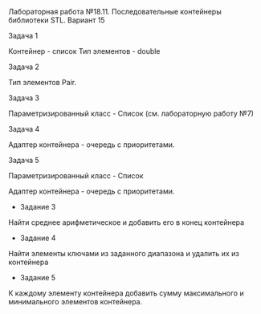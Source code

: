 Лабораторная работа №18.11. Последовательные контейнеры библиотеки STL. Вариант 15

Задача 1

Контейнер - список
Тип элементов - double

Задача 2

Тип элементов Pair.

Задача 3

Параметризированный класс - Список (см. лабораторную работу №7)

Задача 4

Адаптер контейнера - очередь с приоритетами.

Задача 5

Параметризированный класс - Список

Адаптер контейнера - очередь с приоритетами.

+ Задание 3

Найти среднее арифметическое и добавить его в конец контейнера

+ Задание 4

Найти элементы ключами из заданного диапазона и удалить их из контейнера

+ Задание 5

К каждому элементу контейнера добавить сумму максимального и минимального элементов контейнера.
